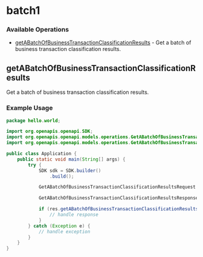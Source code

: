 # batch1

### Available Operations

* [getABatchOfBusinessTransactionClassificationResults](#getabatchofbusinesstransactionclassificationresults) - Get a batch of business transaction classification results.

## getABatchOfBusinessTransactionClassificationResults

Get a batch of business transaction classification results.

### Example Usage

```java
package hello.world;

import org.openapis.openapi.SDK;
import org.openapis.openapi.models.operations.GetABatchOfBusinessTransactionClassificationResultsRequest;
import org.openapis.openapi.models.operations.GetABatchOfBusinessTransactionClassificationResultsResponse;

public class Application {
    public static void main(String[] args) {
        try {
            SDK sdk = SDK.builder()
                .build();

            GetABatchOfBusinessTransactionClassificationResultsRequest req = new GetABatchOfBusinessTransactionClassificationResultsRequest("247ee045-3d04-4b3c-872b-a9160b810f33");            

            GetABatchOfBusinessTransactionClassificationResultsResponse res = sdk.batch1.getABatchOfBusinessTransactionClassificationResults(req);

            if (res.getABatchOfBusinessTransactionClassificationResults200ApplicationJSONObject != null) {
                // handle response
            }
        } catch (Exception e) {
            // handle exception
        }
    }
}
```
